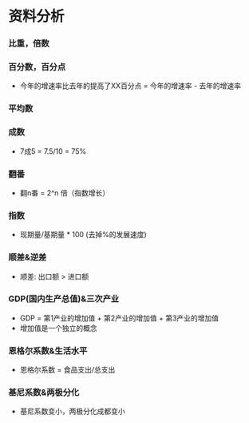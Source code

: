 # 资料分析
### 比重，倍数
### 百分数，百分点
- 今年的增速率比去年的提高了XX百分点 = 今年的增速率 - 去年的增速率
### 平均数
### 成数
- 7成5 = 7.5/10 = 75%
### 翻番
- 翻n番 = 2^n 倍（指数增长）
### 指数
- 现期量/基期量 * 100 (去掉%的发展速度)
### 顺差&逆差
- 顺差: 出口额 > 进口额 
### GDP(国内生产总值)&三次产业
- GDP = 第1产业的增加值 + 第2产业的增加值 + 第3产业的增加值
- 增加值是一个独立的概念
### 恩格尔系数&生活水平
- 恩格尔系数 = 食品支出/总支出
### 基尼系数&两极分化
- 基尼系数变小，两极分化成都变小

